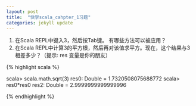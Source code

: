 ```yaml
---
layout: post
title:  "快学scala_cahpter_1习题"
categories: jekyll update
---
```



1. 在Scala REPL中键入3，然后按Tab键。 有哪些方法可以被应用？
2. 在Scala REPL中计算3的平方根，然后再对该值求平方。现在，这个结果与3相差多少？（提示: res 变量是你的朋友）

{% highlight scala %}

scala> scala.math.sqrt(3)
res0: Double = 1.7320508075688772
scala> res0*res0
res2: Double = 2.9999999999999996

{% endhighlight %}
